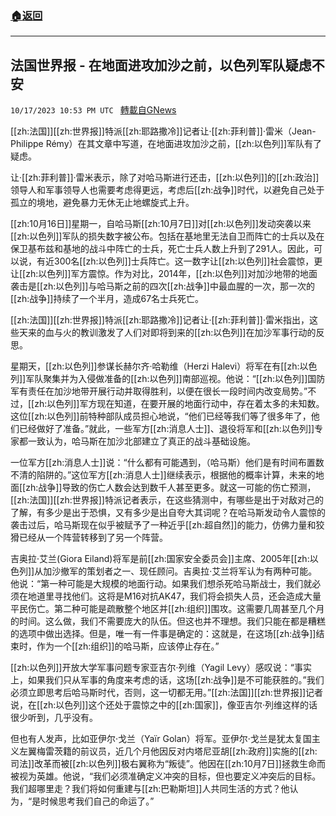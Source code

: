 ###  [:house:返回](README.md)
---


## 法国世界报 - 在地面进攻加沙之前，以色列军队疑虑不安
`10/17/2023 10:53 PM UTC ` [轉載自GNews](https://gnews.org/articles/1847016)

[[zh:法国]][[zh:世界报]]特派[[zh:耶路撒冷]]记者让·[[zh:菲利普]]·雷米（Jean-Philippe Rémy）在其文章中写道，在地面进攻加沙之前，[[zh:以色列]]军队有了疑虑。

让·[[zh:菲利普]]·雷米表示，除了对哈马斯进行还击，[[zh:以色列]]的[[zh:政治]]领导人和军事领导人也需要考虑得更远，考虑后[[zh:战争]]时代，以避免自己处于孤立的境地，避免暴力无休无止地螺旋式上升。

[[zh:10月16日]]星期一，自哈马斯[[zh:10月7日]]对[[zh:以色列]]发动突袭以来[[zh:以色列]]军队的损失数字被公布。包括在基地里无法自卫而阵亡的士兵以及在保卫基布兹和基地的战斗中阵亡的士兵，死亡士兵人数上升到了291人。因此，可以说，有近300名[[zh:以色列]]士兵阵亡。这一数字让[[zh:以色列]]社会震惊，更让[[zh:以色列]]军方震惊。作为对比，2014年，[[zh:以色列]]对加沙地带的地面袭击是[[zh:以色列]]与哈马斯之前的四次[[zh:战争]]中最血腥的一次，那一次的[[zh:战争]]持续了一个半月，造成67名士兵死亡。

[[zh:法国]][[zh:世界报]]特派[[zh:耶路撒冷]]记者让·[[zh:菲利普]]·雷米指出，这些天来的血与火的教训激发了人们对即将到来的[[zh:以色列]]在加沙军事行动的反思。

星期天，[[zh:以色列]]参谋长赫尔齐·哈勒维（Herzi Halevi）将军在有[[zh:以色列]]军队聚集并为入侵做准备的[[zh:以色列]]南部巡视。他说：“[[zh:以色列]]国防军有责任在加沙地带开展行动并取得胜利，以便在很长一段时间内改变局势。”不过，[[zh:以色列]]军方现在知道，在要开展的地面行动中，存在着太多的未知数。这位[[zh:以色列]]前特种部队成员担心地说，“他们已经等我们等了很多年了，他们已经做好了准备。”就此，一些军方[[zh:消息人士]]、退役将军和[[zh:以色列]]专家都一致认为，哈马斯在加沙北部建立了真正的战斗基础设施。

一位军方[[zh:消息人士]]说：“什么都有可能遇到，（哈马斯）他们是有时间布置数不清的陷阱的。”这位军方[[zh:消息人士]]继续表示，根据他的概率计算，未来的地面[[zh:战争]]导致的伤亡人数会达到数千人甚至更多。就这一可能的伤亡预测，[[zh:法国]][[zh:世界报]]特派记者表示，在这些猜测中，有哪些是出于对敌对己的了解，有多少是出于恐惧，又有多少是出自夸大其词呢？在哈马斯发动令人震惊的袭击过后，哈马斯现在似乎被赋予了一种近乎[[zh:超自然]]的能力，仿佛力量和狡猾已经从一个阵营转移到了另一个阵营。

吉奥拉·艾兰(Giora Eiland)将军是前[[zh:国家安全委员会]]主席、2005年[[zh:以色列]]从加沙撤军的策划者之一、现任顾问。吉奥拉·艾兰将军认为有两种可能。他说：“第一种可能是大规模的地面行动。如果我们想杀死哈马斯战士，我们就必须在地道里寻找他们。这将是M16对抗AK47，我们将会损失人员，还会造成大量平民伤亡。第二种可能是疏散整个地区并[[zh:组织]]围攻。这需要几周甚至几个月的时间。这么做，我们不需要庞大的队伍。但这也并不理想。我们只能在都是糟糕的选项中做出选择。但是，唯一有一件事是确定的：这就是，在这场[[zh:战争]]结束时，作为一个[[zh:组织]]的哈马斯，应该停止存在。”

[[zh:以色列]]开放大学军事问题专家亚吉尔·列维（Yagil Levy）感叹说：“事实上，如果我们只从军事的角度来考虑的话，这场[[zh:战争]]是不可能获胜的。”我们必须立即思考后哈马斯时代，否则，这一切都无用。”[[zh:法国]][[zh:世界报]]记者说，在[[zh:以色列]]这个还处于震惊之中的[[zh:国家]]，像亚吉尔·列维这样的话很少听到，几乎没有。

但也有人发声，比如亚伊尔·戈兰（Yaïr Golan）将军。亚伊尔·戈兰是犹太复国主义左翼梅雷茨籍的前议员，近几个月他因反对内塔尼亚胡[[zh:政府]]实施的[[zh:司法]]改革而被[[zh:以色列]]极右翼称为“叛徒”。他因在[[zh:10月7日]]拯救生命而被视为英雄。他说，“我们必须准确定义冲突的目标，但也要定义冲突后的目标。我们超哪里走？我们将如何重建与[[zh:巴勒斯坦]]人共同生活的方式？他认为，“是时候思考我们自己的命运了。”
